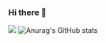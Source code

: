 ### Hi there 👋

<!--
**start2458/start2458** is a ✨ _special_ ✨ repository because its `README.md` (this file) appears on your GitHub profile.

Here are some ideas to get you started:

- 🔭 I’m currently working on ...
- 🌱 I’m currently learning ...
- 👯 I’m looking to collaborate on ...
- 🤔 I’m looking for help with ...
- 💬 Ask me about ...
- 📫 How to reach me: ...
- 😄 Pronouns: ...
- ⚡ Fun fact: ...
-->
<a href="https://www.instagram.com/" target="_blank"><img src="https://img.shields.io/badge/Instagram-E4405F?flat-square&logo=appveyor&logoColor=FFF"/></a>
![Anurag's GitHub stats](https://github-readme-stats.vercel.app/api?username=start2458&show_icons=true&theme=radical)
